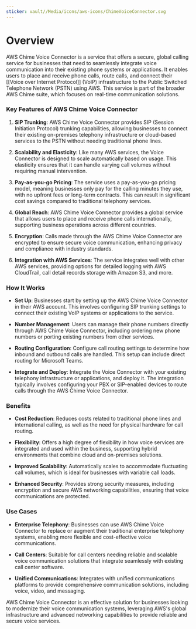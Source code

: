 ```yaml
---
sticker: vault//Media/icons/aws-icons/ChimeVoiceConnector.svg
---
```

# Overview

AWS Chime Voice Connector is a service that offers a secure, global calling service for businesses that need to seamlessly integrate voice communication into their existing phone systems or applications. It enables users to place and receive phone calls, route calls, and connect their [[Voice over Internet Protocol]] (VoIP) infrastructure to the Public Switched Telephone Network (PSTN) using AWS. This service is part of the broader AWS Chime suite, which focuses on real-time communication solutions.

### Key Features of AWS Chime Voice Connector

1. **SIP Trunking**: AWS Chime Voice Connector provides SIP (Session Initiation Protocol) trunking capabilities, allowing businesses to connect their existing on-premises telephony infrastructure or cloud-based services to the PSTN without needing traditional phone lines.
    
2. **Scalability and Elasticity**: Like many AWS services, the Voice Connector is designed to scale automatically based on usage. This elasticity ensures that it can handle varying call volumes without requiring manual intervention.
    
3. **Pay-as-you-go Pricing**: The service uses a pay-as-you-go pricing model, meaning businesses only pay for the calling minutes they use, with no upfront fees or long-term contracts. This can result in significant cost savings compared to traditional telephony services.
    
4. **Global Reach**: AWS Chime Voice Connector provides a global service that allows users to place and receive phone calls internationally, supporting business operations across different countries.
    
5. **Encryption**: Calls made through the AWS Chime Voice Connector are encrypted to ensure secure voice communication, enhancing privacy and compliance with industry standards.
    
6. **Integration with AWS Services**: The service integrates well with other AWS services, providing options for detailed logging with AWS CloudTrail, call detail records storage with Amazon S3, and more.
    

### How It Works

- **Set Up**: Businesses start by setting up the AWS Chime Voice Connector in their AWS account. This involves configuring SIP trunking settings to connect their existing VoIP systems or applications to the service.
    
- **Number Management**: Users can manage their phone numbers directly through AWS Chime Voice Connector, including ordering new phone numbers or porting existing numbers from other services.
    
- **Routing Configuration**: Configure call routing settings to determine how inbound and outbound calls are handled. This setup can include direct routing for Microsoft Teams.
    
- **Integrate and Deploy**: Integrate the Voice Connector with your existing telephony infrastructure or applications, and deploy it. The integration typically involves configuring your PBX or SIP-enabled devices to route calls through the AWS Chime Voice Connector.
    

### Benefits

- **Cost Reduction**: Reduces costs related to traditional phone lines and international calling, as well as the need for physical hardware for call routing.
    
- **Flexibility**: Offers a high degree of flexibility in how voice services are integrated and used within the business, supporting hybrid environments that combine cloud and on-premises solutions.
    
- **Improved Scalability**: Automatically scales to accommodate fluctuating call volumes, which is ideal for businesses with variable call loads.
    
- **Enhanced Security**: Provides strong security measures, including encryption and secure AWS networking capabilities, ensuring that voice communications are protected.
    

### Use Cases

- **Enterprise Telephony**: Businesses can use AWS Chime Voice Connector to replace or augment their traditional enterprise telephony systems, enabling more flexible and cost-effective voice communications.
    
- **Call Centers**: Suitable for call centers needing reliable and scalable voice communication solutions that integrate seamlessly with existing call center software.
    
- **Unified Communications**: Integrates with unified communications platforms to provide comprehensive communication solutions, including voice, video, and messaging.
    

AWS Chime Voice Connector is an effective solution for businesses looking to modernize their voice communication systems, leveraging AWS's global infrastructure and advanced networking capabilities to provide reliable and secure voice services.